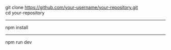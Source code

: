 git clone https://github.com/your-username/your-repository.git  
cd your-repository  
***
npm install  
***
npm run dev  
